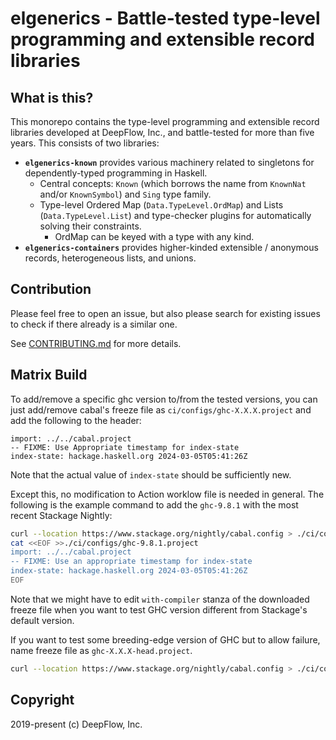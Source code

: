 # elgenerics - Battle-tested type-level programming and extensible record libraries

## What is this?

This monorepo contains the type-level programming and extensible record libraries developed at DeepFlow, Inc., and battle-tested for more than five years.
This consists of two libraries:

- __`elgenerics-known`__ provides various machinery related to singletons for dependently-typed programming in Haskell.
  + Central concepts: `Known` (which borrows the name from `KnownNat` and/or `KnownSymbol`) and `Sing` type family.
  + Type-level Ordered Map (`Data.TypeLevel.OrdMap`) and Lists (`Data.TypeLevel.List`) and type-checker plugins for automatically solving their constraints.
    * OrdMap can be keyed with a type with any kind.
- __`elgenerics-containers`__ provides higher-kinded extensible / anonymous records, heterogeneous lists, and unions.

## Contribution

Please feel free to open an issue, but also please search for existing issues to check if there already is a similar one.

See [CONTRIBUTING.md][CONTRIBUTING] for more details.

[CONTRIBUTING]: ./CONTRIBUTING.md

## Matrix Build

To add/remove a specific ghc version to/from the tested versions, you can just add/remove cabal's freeze file as `ci/configs/ghc-X.X.X.project` and add the following to the header:

```cabal
import: ../../cabal.project
-- FIXME: Use Appropriate timestamp for index-state
index-state: hackage.haskell.org 2024-03-05T05:41:26Z
```

Note that the actual value of `index-state` should be sufficiently new.

Except this, no modification to Action worklow file is needed in general.
The following is the example command to add the `ghc-9.8.1` with the most recent Stackage Nightly:

```bash
curl --location https://www.stackage.org/nightly/cabal.config > ./ci/configs/ghc-9.8.1.project
cat <<EOF >>./ci/configs/ghc-9.8.1.project
import: ../../cabal.project
-- FIXME: Use an appropriate timestamp for index-state
index-state: hackage.haskell.org 2024-03-05T05:41:26Z
EOF
```

Note that we might have to edit `with-compiler` stanza of the downloaded freeze file when you want to test GHC version different from Stackage's default version.

If you want to test some breeding-edge version of GHC but to allow failure, name freeze file as `ghc-X.X.X-head.project`.

```bash
curl --location https://www.stackage.org/nightly/cabal.config > ./ci/configs/ghc-9.10.1-head.project
```

## Copyright

2019-present (c) DeepFlow, Inc.
